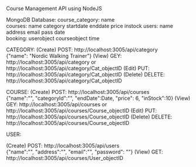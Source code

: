 Course Management API using NodeJS

MongoDB Database:
course_category: name					
courses:	     name	    category	    startdate	enddate	price	instock
users:	         name	    address	email	pass	    date	
booking:	     userobject	courseobject	time			


CATEGORY:
(Create) POST: http://localhost:3005/api/category  
{"name": "Nordic Walking Trainer"}
(View) GEY: http://localhost:3005/api/category  or http://localhost:3005/api/category/Cat_objectID
(Edit) PUT: http://localhost:3005/api/category/Cat_objectID
(Delete) DELETE: http://localhost:3005/api/category/Cat_objectID

COURSE:
(Create) POST: http://localhost:3005/api/courses  
{"name":"",
"categoryId":"",
"endDate":Date,
"price": 6,
"inStock":10}
(View) GEY: http://localhost:3005/api/courses  or http://localhost:3005/api/courses/Course_objectID
(Edit) PUT: http://localhost:3005/api/courses/Course_objectID
(Delete) DELETE: http://localhost:3005/api/courses/Course_objectID

USER:

(Create) POST: http://localhost:3005/api/users  
{"name":"",
	"address":"",
	"email":"",
	"password": ""}
(View) GET: http://localhost:3005/api/courses/User_objectID